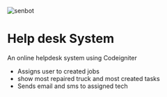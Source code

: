 ![senbot](https://user-images.githubusercontent.com/25201331/210783729-5fa574e5-db5a-43d2-9c89-0c32f3d99948.PNG)
<div align="left">


# Help desk System
  
 An online helpdesk system using Codeigniter


</div>
<div>
	<ul>
		<li>  Assigns user to created jobs </li>
			<li>  show most repaired truck and most created tasks </li>
			<li>  Sends email and sms to assigned tech </li>
		
	


</div
